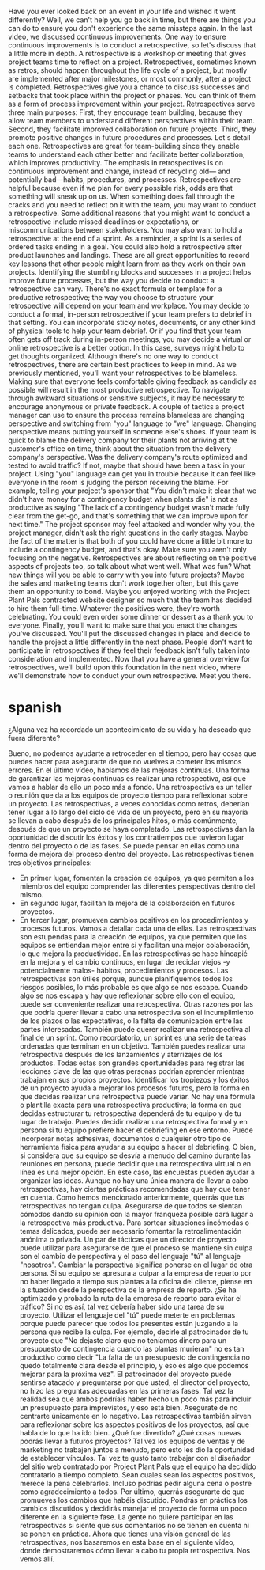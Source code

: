 
Have you ever looked back on an event in your life and wished it went differently? Well, we can't help you go back in time, but there are things you can do to ensure you don't experience the same missteps again. In the last video, we discussed continuous improvements. One way to ensure continuous improvements is to conduct a retrospective, so let's discuss that a little more in depth. A retrospective is a workshop or meeting that gives project teams time to reflect on a project. Retrospectives, sometimes known as retros, should happen throughout the life cycle of a project, but mostly are implemented after major milestones, or most commonly, after a project is completed. Retrospectives give you a chance to discuss successes and setbacks that took place within the project or phases. You can think of them as a form of process improvement within your project. Retrospectives serve three main purposes: First, they encourage team building, because they allow team members to understand different perspectives within their team. Second, they facilitate improved collaboration on future projects. Third, they promote positive changes in future procedures and processes. Let's detail each one. Retrospectives are great for team-building since they enable teams to understand each other better and facilitate better collaboration, which improves productivity. The emphasis in retrospectives is on continuous improvement and change, instead of recycling old— and potentially bad—habits, procedures, and processes. Retrospectives are helpful because even if we plan for every possible risk, odds are that something will sneak up on us. When something does fall through the cracks and you need to reflect on it with the team, you may want to conduct a retrospective. Some additional reasons that you might want to conduct a retrospective include missed deadlines or expectations, or miscommunications between stakeholders. You may also want to hold a retrospective at the end of a sprint. As a reminder, a sprint is a series of ordered tasks ending in a goal. You could also hold a retrospective after product launches and landings. These are all great opportunities to record key lessons that other people might learn from as they work on their own projects. Identifying the stumbling blocks and successes in a project helps improve future processes, but the way you decide to conduct a retrospective can vary. There's no exact formula or template for a productive retrospective; the way you choose to structure your retrospective will depend on your team and workplace. You may decide to conduct a formal, in-person retrospective if your team prefers to debrief in that setting. You can incorporate sticky notes, documents, or any other kind of physical tools to help your team debrief. Or if you find that your team often gets off track during in-person meetings, you may decide a virtual or online retrospective is a better option. In this case, surveys might help to get thoughts organized. Although there's no one way to conduct retrospectives, there are certain best practices to keep in mind. As we previously mentioned, you'll want your retrospectives to be blameless. Making sure that everyone feels comfortable giving feedback as candidly as possible will result in the most productive retrospective. To navigate through awkward situations or sensitive subjects, it may be necessary to encourage anonymous or private feedback. A couple of tactics a project manager can use to ensure the process remains blameless are changing perspective and switching from "you" language to "we" language. Changing perspective means putting yourself in someone else's shoes. If your team is quick to blame the delivery company for their plants not arriving at the customer's office on time, think about the situation from the delivery company's perspective. Was the delivery company's route optimized and tested to avoid traffic? If not, maybe that should have been a task in your project. Using "you" language can get you in trouble because it can feel like everyone in the room is judging the person receiving the blame. For example, telling your project's sponsor that "You didn't make it clear that we didn't have money for a contingency budget when plants die" is not as productive as saying "The lack of a contingency budget wasn't made fully clear from the get-go, and that's something that we can improve upon for next time." The project sponsor may feel attacked and wonder why you, the project manager, didn't ask the right questions in the early stages. Maybe the fact of the matter is that both of you could have done a little bit more to include a contingency budget, and that's okay. Make sure you aren't only focusing on the negative. Retrospectives are about reflecting on the positive aspects of projects too, so talk about what went well. What was fun? What new things will you be able to carry with you into future projects? Maybe the sales and marketing teams don't work together often, but this gave them an opportunity to bond. Maybe you enjoyed working with the Project Plant Pals contracted website designer so much that the team has decided to hire them full-time. Whatever the positives were, they're worth celebrating. You could even order some dinner or dessert as a thank you to everyone. Finally, you'll want to make sure that you enact the changes you've discussed. You'll put the discussed changes in place and decide to handle the project a little differently in the next phase. People don't want to participate in retrospectives if they feel their feedback isn't fully taken into consideration and implemented. Now that you have a general overview for retrospectives, we'll build upon this foundation in the next video, where we'll demonstrate how to conduct your own retrospective. Meet you there.
# spanish

¿Alguna vez ha recordado un acontecimiento de su vida y ha deseado que fuera diferente?

Bueno, no podemos ayudarte a retroceder en el tiempo, pero hay cosas que puedes hacer para asegurarte de que no vuelves a cometer los mismos errores.
En el último vídeo, hablamos de las mejoras continuas. Una forma de garantizar las mejoras continuas es realizar una retrospectiva, así que vamos a hablar de ello un poco más a fondo.
Una retrospectiva es un taller o reunión que da a los equipos de proyecto tiempo para reflexionar sobre un proyecto. Las retrospectivas, a veces conocidas como retros, deberían tener lugar a lo largo del ciclo de vida de un proyecto, pero en su mayoría se llevan a cabo después de los principales hitos, o más comúnmente, después de que un proyecto se haya completado.
Las retrospectivas dan la oportunidad de discutir los éxitos y los contratiempos que tuvieron lugar dentro del proyecto o de las fases.
Se puede pensar en ellas como una forma de mejora del proceso dentro del proyecto. Las retrospectivas tienen tres objetivos principales: 
- En primer lugar, fomentan la creación de equipos, ya que permiten a los miembros del equipo comprender las diferentes perspectivas dentro del mismo.
- En segundo lugar, facilitan la mejora de la colaboración en futuros proyectos.
- En tercer lugar, promueven cambios positivos en los procedimientos y procesos futuros. Vamos a detallar cada una de ellas.
Las retrospectivas son estupendas para la creación de equipos, ya que permiten que los equipos se entiendan mejor entre sí y facilitan una mejor colaboración, lo que mejora la productividad. En las retrospectivas se hace hincapié en la mejora y el cambio continuos, en lugar de reciclar viejos -y potencialmente malos- hábitos, procedimientos y procesos. Las retrospectivas son útiles porque, aunque planifiquemos todos los riesgos posibles, lo más probable es que algo se nos escape. Cuando algo se nos escapa y hay que reflexionar sobre ello con el equipo, puede ser conveniente realizar una retrospectiva.
Otras razones por las que podría querer llevar a cabo una retrospectiva son el incumplimiento de los plazos o las expectativas, o la falta de comunicación entre las partes interesadas.
También puede querer realizar una retrospectiva al final de un sprint. Como recordatorio, un sprint es una serie de tareas ordenadas que terminan en un objetivo. También puedes realizar una retrospectiva después de los lanzamientos y aterrizajes de los productos.
Todas estas son grandes oportunidades para registrar las lecciones clave de las que otras personas podrían aprender mientras trabajan en sus propios proyectos.
Identificar los tropiezos y los éxitos de un proyecto ayuda a mejorar los procesos futuros, pero la forma en que decidas realizar una retrospectiva puede variar. No hay una fórmula o plantilla exacta para una retrospectiva productiva; la forma en que decidas estructurar tu retrospectiva dependerá de tu equipo y de tu lugar de trabajo. Puedes decidir realizar una retrospectiva formal y en persona si tu equipo prefiere hacer el debriefing en ese entorno. Puede incorporar notas adhesivas, documentos o cualquier otro tipo de herramienta física para ayudar a su equipo a hacer el debriefing. O bien, si considera que su equipo se desvía a menudo del camino durante las reuniones en persona, puede decidir que una retrospectiva virtual o en línea es una mejor opción. 
En este caso, las encuestas pueden ayudar a organizar las ideas. Aunque no hay una única manera de llevar a cabo retrospectivas, hay ciertas prácticas recomendadas que hay que tener en cuenta. Como hemos mencionado anteriormente, querrás que tus retrospectivas no tengan culpa.
Asegurarse de que todos se sientan cómodos dando su opinión con la mayor franqueza posible dará lugar a la retrospectiva más productiva. Para sortear situaciones incómodas o temas delicados, puede ser necesario fomentar la retroalimentación anónima o privada. Un par de tácticas que un director de proyecto puede utilizar para asegurarse de que el proceso se mantiene sin culpa son el cambio de perspectiva y el paso del lenguaje "tú" al lenguaje "nosotros". Cambiar la perspectiva significa ponerse en el lugar de otra persona. Si su equipo se apresura a culpar a la empresa de reparto por no haber llegado a tiempo sus plantas a la oficina del cliente, piense en la situación desde la perspectiva de la empresa de reparto. ¿Se ha optimizado y probado la ruta de la empresa de reparto para evitar el tráfico? Si no es así, tal vez debería haber sido una tarea de su proyecto. Utilizar el lenguaje del "tú" puede meterte en problemas porque puede parecer que todos los presentes están juzgando a la persona que recibe la culpa.
Por ejemplo, decirle al patrocinador de tu proyecto que "No dejaste claro que no teníamos dinero para un presupuesto de contingencia cuando las plantas murieran" no es tan productivo como decir "La falta de un presupuesto de contingencia no quedó totalmente clara desde el principio, y eso es algo que podemos mejorar para la próxima vez". El patrocinador del proyecto puede sentirse atacado y preguntarse por qué usted, el director del proyecto, no hizo las preguntas adecuadas en las primeras fases. Tal vez la realidad sea que ambos podríais haber hecho un poco más para incluir un presupuesto para imprevistos, y eso está bien. Asegúrate de no centrarte únicamente en lo negativo. Las retrospectivas también sirven para reflexionar sobre los aspectos positivos de los proyectos, así que habla de lo que ha ido bien. ¿Qué fue divertido? ¿Qué cosas nuevas podrás llevar a futuros proyectos? Tal vez los equipos de ventas y de marketing no trabajen juntos a menudo, pero esto les dio la oportunidad de establecer vínculos. Tal vez te gustó tanto trabajar con el diseñador del sitio web contratado por Project Plant Pals que el equipo ha decidido contratarlo a tiempo completo. Sean cuales sean los aspectos positivos, merece la pena celebrarlos. Incluso podrías pedir alguna cena o postre como agradecimiento a todos. Por último, querrás asegurarte de que promueves los cambios que habéis discutido. Pondrás en práctica los cambios discutidos y decidirás manejar el proyecto de forma un poco diferente en la siguiente fase. La gente no quiere participar en las retrospectivas si siente que sus comentarios no se tienen en cuenta ni se ponen en práctica. Ahora que tienes una visión general de las retrospectivas, nos basaremos en esta base en el siguiente vídeo, donde demostraremos cómo llevar a cabo tu propia retrospectiva. Nos vemos allí.